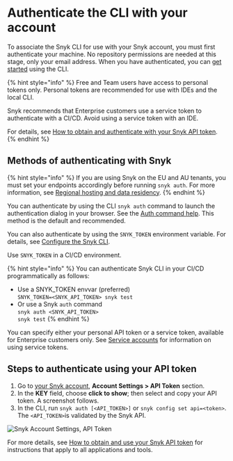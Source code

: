# Authenticate the CLI with your account

To associate the Snyk CLI for use with your Snyk account, you must first authenticate your machine. No repository permissions are needed at this stage, only your email address. When you have authenticated, you can [get started](getting-started-with-the-snyk-cli.md) using the CLI.

{% hint style="info" %}
Free and Team users have access to personal tokens only. Personal tokens are recommended for use with IDEs and the local CLI.&#x20;

Snyk recommends that Enterprise customers use a service token to authenticate with a CI/CD. Avoid using a service token with an IDE.

For details, see [How to obtain and authenticate with your Snyk API token](../getting-started/how-to-obtain-and-authenticate-with-your-snyk-api-token.md).
{% endhint %}

## Methods of authenticating with Snyk

{% hint style="info" %}
If you are using Snyk on the EU and AU tenants, you must set your endpoints accordingly before running `snyk auth`. For more information, see [Regional hosting and data residency](../working-with-snyk/regional-hosting-and-data-residency.md#cli-and-ci-pipelines-urls).
{% endhint %}

You can authenticate by using the CLI `snyk auth` command to launch the authentication dialog in your browser.  See the [Auth command help](commands/auth.md). This method is the default and recommended.

You can also authenticate by using the `SNYK_TOKEN` environment variable. For details, see [Configure the Snyk CLI](configure-the-snyk-cli/).

Use `SNYK_TOKEN` in a CI/CD environment.

{% hint style="info" %}
You can authenticate Snyk CLI in your CI/CD programmatically as follows:

* Use a SNYK\_TOKEN envvar (preferred)\
  `SNYK_TOKEN=<SNYK_API_TOKEN> snyk test`
* Or use a Snyk `auth` command\
  `snyk auth <SNYK_API_TOKEN>`\
  `snyk test`
{% endhint %}

You can specify either your personal API token or a service token, available for Enterprise customers only. See [Service accounts](../enterprise-setup/service-accounts/) for information on using service tokens.

## Steps to authenticate using your API token

1. Go to [your Snyk account](https://app.snyk.io/account), **Account Settings > API Token** section.
2. In the **KEY** field, choose **click to show**; then select and copy your API token. A screenshot follows.
3. In the CLI, run `snyk auth [<API_TOKEN>]` or `snyk config set api=<token>`. The `<API_TOKEN>`is validated by the Snyk API.

![Snyk Account Settings, API Token](../.gitbook/assets/API-token-CLI-auth-details-22-01.png)

For more details, see [How to obtain and use your Snyk API token](../getting-started/how-to-obtain-and-authenticate-with-your-snyk-api-token.md) for instructions that apply to all applications and tools.
